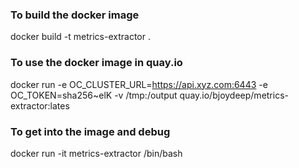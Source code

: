 ### To build the docker image
docker build -t metrics-extractor .

### To use the docker image in quay.io
docker run -e OC_CLUSTER_URL=https://api.xyz.com:6443 -e OC_TOKEN=sha256~elK -v /tmp:/output quay.io/bjoydeep/metrics-extractor:lates

### To get into the image and debug
docker run -it metrics-extractor /bin/bash
